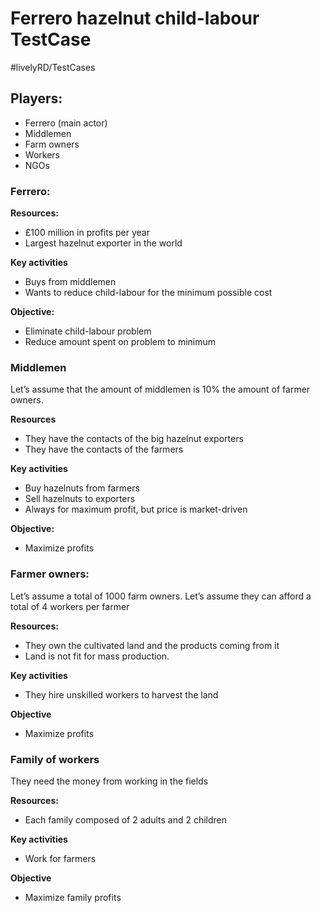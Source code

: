 # Ferrero hazelnut child-labour TestCase
#livelyRD/TestCases

## Players:
* Ferrero (main actor)
* Middlemen 
* Farm owners 
* Workers
* NGOs

### Ferrero:

**Resources:**
* £100 million in profits per year
* Largest hazelnut exporter in the world

**Key activities**
* Buys from middlemen 
* Wants to reduce child-labour for the minimum possible cost 

**Objective:**
* Eliminate child-labour problem
* Reduce amount spent on problem to minimum

### Middlemen
Let’s assume that the amount of middlemen is 10% the amount of farmer owners.

**Resources**
* They have the contacts of the big hazelnut exporters 
* They have the contacts of the farmers 

**Key activities**
* Buy hazelnuts from farmers
* Sell hazelnuts to exporters 
* Always for maximum profit, but price is market-driven 

**Objective:**
* Maximize profits

### Farmer owners:
Let’s assume a total of 1000 farm owners. 
Let’s assume they can afford a total of 4 workers per farmer

**Resources:**
* They own the cultivated land and the products coming from it
* Land is not fit for mass production.

**Key activities**
* They hire unskilled workers to harvest the land

**Objective**
* Maximize profits

### Family of workers  
They need the money from working in the fields

**Resources:**
* Each family composed of 2 adults and 2 children 

**Key activities**
* Work for farmers

**Objective**
* Maximize family profits
